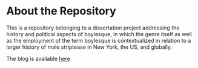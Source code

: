 # About the Repository

This is a repository belonging to a dissertation project addressing the history and political aspects of boylesque, in which the genre itself as well as the employment of the term boylesque is contextualized in relation to a larger history of male striptease in New York, the US, and globally.

The blog is available [here](http://www.boylesque.info/)
